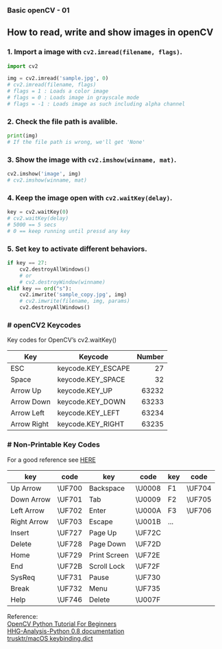 ### Basic openCV - 01
## How to read, write and show images in openCV

### 1. Import a image with `cv2.imread(filename, flags)`.  

```python
import cv2

img = cv2.imread('sample.jpg', 0)
# cv2.imread(filename, flags)
# flags = 1 : Loads a color image
# flags = 0 : Loads image in grayscale mode
# flags = -1 : Loads image as such including alpha channel
```
### 2. Check the file path is avalible.  

```python
print(img)
# If the file path is wrong, we'll get 'None'
```

### 3. Show the image with `cv2.imshow(winname, mat)`.  

```python
cv2.imshow('image', img)
# cv2.imshow(winname, mat)
```
### 4. Keep the image open with `cv2.waitKey(delay)`.  
```python
key = cv2.waitKey(0)
# cv2.waitKey(delay)
# 5000 == 5 secs
# 0 == keep running until pressd any key
```
### 5. Set key to activate different behaviors.  
```python
if key == 27:
    cv2.destroyAllWindows()
    # or
    # cv2.destroyWindow(winname)
elif key == ord("s"):
    cv2.imwrite('sample_copy.jpg', img)
    # cv2.imwrite(filename, img, params)
    cv2.destroyAllWindows()
```

### \# openCV2 Keycodes

Key codes for OpenCV’s cv2.waitKey()

| Key           | Keycode              | Number   |
| ------------- | -------------------- | -------: |
| ESC           | keycode.KEY_ESCAPE   | 27       |
| Space         | keycode.KEY_SPACE    | 32       |
| Arrow Up      | keycode.KEY_UP       | 63232    |
| Arrow Down    | keycode.KEY_DOWN     | 63233    |
| Arrow Left    | keycode.KEY_LEFT     | 63234    |
| Arrow Right   | keycode.KEY_RIGHT    | 63235    |

### \# Non-Printable Key Codes  
For a good reference see [HERE](http://osxnotes.net/keybindings.html)  

|     key     |  code  |     key      |  code  | key |  code  |
|-------------|--------|--------------|--------|-----|--------|
| Up Arrow    | \UF700 | Backspace    | \U0008 | F1  | \UF704 |
| Down Arrow  | \UF701 | Tab          | \U0009 | F2  | \UF705 |
| Left Arrow  | \UF702 | Enter        | \U000A | F3  | \UF706 |
| Right Arrow | \UF703 | Escape       | \U001B | ... |        |
| Insert      | \UF727 | Page Up      | \UF72C |     |        |
| Delete      | \UF728 | Page Down    | \UF72D |     |        |
| Home        | \UF729 | Print Screen | \UF72E |     |        |
| End         | \UF72B | Scroll Lock  | \UF72F |     |        |
| SysReq      | \UF731 | Pause        | \UF730 |     |        |
| Break       | \UF732 | Menu         | \UF735 |     |        |
| Help        | \UF746 | Delete       | \U007F |     |        |


Reference:  
[OpenCV Python Tutorial For Beginners](https://www.youtube.com/watch?v=TGQcDaZ56ao)  
[HHG-Analysis-Python 0.8 documentation](http://pklaus.github.io/HHG-Analysis-Python/helpers.html#module-keycode)  
[trusktr/macOS keybinding.dict](https://gist.github.com/trusktr/1e5e516df4e8032cbc3d)  
